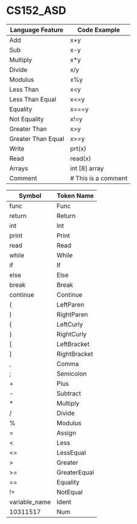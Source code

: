 # CS152_ASD

| Language Feature | Code Example |
|----------|----------|
| Add | x+y |
| Sub | x-y |
| Multiply | x*y |
| Divide | x/y |
| Modulus | x%y |
| Less Than | x<y |
| Less Than Equal | x<=y |
| Equality | x===y |
| Not Equality | x!=y |
| Greater Than | x>y |
| Greater Than Equal | x>=y|
| Write | prt(x) |
| Read | read(x) |
| Arrays | int [8] array |
| Comment | # This is a comment |

| Symbol        | Token Name   |
|---------------|--------------|
| func          | Func         |
| return        | Return       |
| int           | Int          |
| print         | Print        |
| read          | Read         |
| while         | While        |
| if            | If           |
| else          | Else         |
| break         | Break        |
| continue      | Continue     |
| (             | LeftParen    |
| )             | RightParen   |
| {             | LeftCurly    |
| }             | RightCurly   |
| [             | LeftBracket  |
| ]             | RightBracket |
| ,             | Comma        |
| ;             | Semicolon    |
| +             | Plus         |
| -             | Subtract     |
| *             | Multiply     |
| /             | Divide       |
| %             | Modulus      |
| =             | Assign       |
| <             | Less         |
| <=            | LessEqual    |
| >             | Greater      |
| >=            | GreaterEqual |
| ==            | Equality     |
| !=            | NotEqual     |
| variable_name | Ident        |
| 10311517      | Num          |
